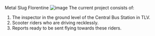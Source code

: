 Metal Slug Florentine
![image](https://github.com/user-attachments/assets/d78e5f8d-ac9c-491e-af74-dce8e34bfddd)
The current project consists of:
1. The inspector in the ground level of the Central Bus Station in TLV.
2. Scooter riders who are driving recklessly.
3. Reports ready to be sent flying towards these riders.
